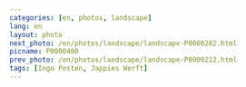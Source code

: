 ```yaml
---
categories: [en, photos, landscape]
lang: en
layout: photo
next_photo: /en/photos/landscape/landscape-P0000282.html
picname: P0000400
prev_photo: /en/photos/landscape/landscape-P0000212.html
tags: [Ingo Posten, Jappies Werft]
---
```

